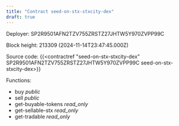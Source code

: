 ```yaml
---
title: "Contract seed-on-stx-stxcity-dex"
draft: true
---
```

Deployer: SP2R9501AFN2TZV755ZRSTZ27JHTW5Y970ZVPP99C


 



Block height: 213309 (2024-11-14T23:47:45.000Z)

Source code: {{<contractref "seed-on-stx-stxcity-dex" SP2R9501AFN2TZV755ZRSTZ27JHTW5Y970ZVPP99C seed-on-stx-stxcity-dex>}}

Functions:

* buy _public_
* sell _public_
* get-buyable-tokens _read_only_
* get-sellable-stx _read_only_
* get-tradable _read_only_
